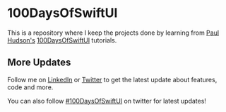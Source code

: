 # 100DaysOfSwiftUI
This is a repository where I keep the projects done by learning from [Paul Hudson's](https://twitter.com/twostraws) [100DaysOfSwiftUI](https://www.hackingwithswift.com/100/swiftui) tutorials.


## More Updates
Follow me on [LinkedIn](https://linkedin.com/in/shankar-mathesh) or [Twitter](https://twitter.com/Shankar__am) to get the latest update about features, code and more. 

You can also follow [#100DaysOfSwiftUI](https://twitter.com/hashtag/100DaysOfSwiftUI) on twitter for latest updates!

